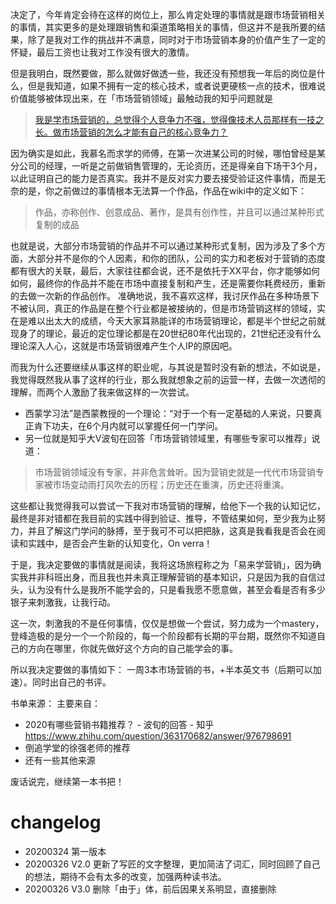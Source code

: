 决定了，今年肯定会待在这样的岗位上，那么肯定处理的事情就是跟市场营销相关的事情，其实更多的是处理跟销售和渠道策略相关的事情，但这并不是我所要的结果，除了是我对工作的挑战并不满意，同时对于市场营销本身的价值产生了一定的怀疑，最后工资也让我对工作没有很大的激情。


但是我明白，既然要做，那么就做好做透一些，我还没有预想我一年后的岗位是什么，但是我知道，如果不拥有一定的核心技术，或者说更硬核一点的技术，很难说价值能够被体现出来，在「市场营销领域」最触动我的知乎问题就是
> [我是学市场营销的，总觉得个人竞争力不强，觉得像技术人员那样有一技之长。做市场营销的怎么才能有自己的核心竞争力？](http://www.zhihu.com/question/20017258)


因为确实是如此，我慕名而求学的师傅，在第一次进某公司的时候，哪怕曾经是某分公司的经理，一听是之前做销售管理的，无论资历，还是得亲自下场干3个月，以此证明自己的能力是否真实。我并不是反对实力要去接受验证这件事情，而是无奈的是，你之前做过的事情根本无法算一个作品，作品在wiki中的定义如下：


> 作品，亦称创作、创意成品、著作，是具有创作性，并且可以通过某种形式复制的成品


也就是说，大部分市场营销的作品并不可以通过某种形式复制，因为涉及了多个方面，大部分并不是你的个人因素，和你的团队，公司的实力和老板对于营销的态度都有很大的关联，最后，大家往往都会说，还不是依托于XX平台，你才能够如何如何，最终你的作品并不能在市场中直接复制和产生，还是需要你耗费经历，重新的去做一次新的作品创作。
准确地说，我不喜欢这样，我讨厌作品在多种场景下不被认同，真正的作品是在整个行业都是被接纳的，但是市场营销这样的领域，实在是难以出太大的成绩，今天大家耳熟能详的市场营销理论，都是半个世纪之前就现身了的理论，最近的定位理论都是在20世纪80年代出现的，21世纪还没有什么理论深入人心，这就是市场营销很难产生个人IP的原因吧。

而我为什么还要继续从事这样的职业呢，与其说是暂时没有新的想法，不如说是，我觉得既然我从事了这样的行业，那么我就想象之前的运营一样，去做一次透彻的理解，而两个人激励了我来做这样的一次尝试。
- 西蒙学习法”是西蒙教授的一个理论：“对于一个有一定基础的人来说，只要真正肯下功夫，在6个月内就可以掌握任何一门学问。
- 另一位就是知乎大V波旬在回答「市场营销领域里，有哪些专家可以推荐」说道：
>市场营销领域没有专家，并非危言耸听。因为营销史就是一代代市场营销专家被市场变动雨打风吹去的历程；历史还在重演，历史还将重演。

这些都让我觉得我可以尝试一下我对市场营销的理解，给他下一个我的认知记忆，最终是非对错都在我目前的实践中得到验证、推导，不管结果如何，至少我为止努力，并且了解这门学问的脉搏，至于我可不可以把把脉，这真是我看我是否会在阅读和实践中，是否会产生新的认知变化，On verra！


于是，我决定要做的事情就是阅读，我将这场旅程称之为「易来学营销」，因为确实我并非科班出身，而且我也并未真正理解营销的基本知识，只是因为我的自信过头，认为没有什么是我所不能学会的，只是看我愿不愿意做，甚至会看是否有多少银子来刺激我，让我行动。


这一次，刺激我的不是任何事情，仅仅是想做一个尝试，努力成为一个mastery，登峰造极的是分一个一个阶段的，每一个阶段都有长期的平台期，既然你不知道自己的方向在哪里，你就先做好这个方向的自己能学会的事。

所以我决定要做的事情如下：
一周3本市场营销的书，+半本英文书（后期可以加速）。同时出自己的书评。


书单来源：
主要来自：
- 2020有哪些营销书籍推荐？ - 波旬的回答 - 知乎
https://www.zhihu.com/question/363170682/answer/976798691
- 倒追学堂的徐强老师的推荐
- 还有一些其他来源


废话说完，继续第一本书把！


# changelog
- 20200324 第一版本
- 20200326 V2.0 更新了写匠的文字整理，更加简洁了词汇，同时回顾了自己的想法，期待不会有太多的改变，加强两种读书法。
- 20200326 V3.0 删除「由于」体，前后因果关系明显，直接删除
